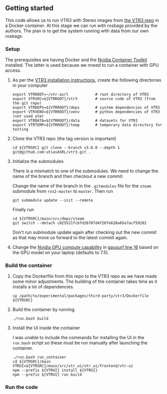 
## Getting started

This code allows us to run VTR3 with Stereo images from [the VTR3 repo](https://github.com/utiasASRL/vtr3/tree/v3.0.0) in a Docker container. At this stage we can run with rosbags provided by the authors. The plan is to get the system running with data from our own rosbags.

### Setup

The prerequisites are having Docker and the [Nvidia Container Toolkit](https://github.com/NVIDIA/nvidia-docker) installed. The latter is used because we nneed to run a container with GPU access. 

1. As per the [VTR3 installation instructions](https://github.com/utiasASRL/vtr3/wiki/Installation-Guide), create the following directories in your computer 

   ```
   export VTRROOT=~/vtr-asrl            # root directory of VTR3 
   export VTRSRC=${VTRROOT}/vtr3        # source code of VTR3 (from the git repo)
   export VTRDEPS=${VTRROOT}/deps       # system dependencies of VTR3
   export VTRVENV=${VTRROOT}/venv       # python dependencies of VTR3 (not used atm)
   export VTRDATA=${VTRROOT}/data       # datasets for VTR3
   export VTRTEMP=${VTRROOT}/temp       # temporary data directory for testing
   ```

2. Clone the VTR3 repo (the tag version is important)

   `cd ${VTRSRC}
git clone --branch v3.0.0 --depth 1 git@github.com:utiasASRL/vtr3.git .`

3. Initialize the submodules

   There is a mismatch to one of the submodules. We need to change the name of the branch and then checkout a new commit.

   Change the name of the branch in the `.gitmodules` file for the `steam` submodule from `ros2-master` to `master`. Then run 

   `git submodule update --init --remote`

   Finally run

   ```
   cd ${VTRSRC}/main/src/deps/steam
   git switch --detach c825521fcbfd26707d4f207e628a65e7acf59282
   ```

   Don't run submodule update again after checking out the new commit as that may move us forward to the latest commit again.

4. Change the [Nvidia GPU compute capability](https://developer.nvidia.com/cuda-gpus) in [gpusurf line 16](https://github.com/utiasASRL/vtr3/blob/aae397c80642b8bc3e6089342ede4e085db9dba3/main/src/deps/gpusurf/gpusurf/CMakeLists.txt#L16) based on the GPU model on your laptop (defaults to 7.5).

### Build the container

1. Copy the Dockerfile from this repo to the VTR3 repo as we have made some minor adjustments. The building of the container takes time as it installs a lot of dependencies.

   `cp /path/to/experimental/packages/third-party/vtr3/Dockerfile ${VTRSRC}`

2. Build the container by running 

   `./run.bash build`

3. Install the UI inside the container

   I was unable to include the commands for installing the UI in the `run.bash` script so these must be run manually after launching the container.

   ```
   ./run.bash run_container
   cd ${VTRSRC}/main
   VTRUI=${VTRSRC}/main/src/vtr_ui/vtr_ui/frontend/vtr-ui
   npm --prefix ${VTRUI} install ${VTRUI}
   npm --prefix ${VTRUI} run build
   ```

### Run the code



